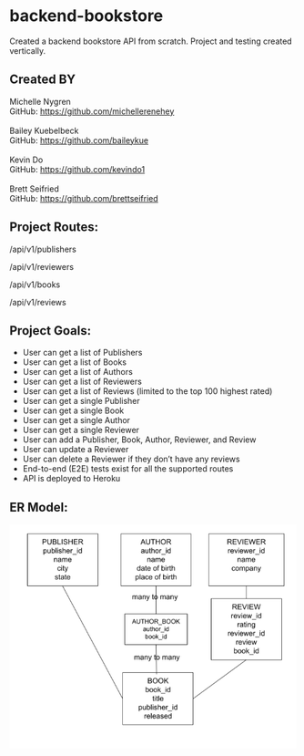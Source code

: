 # backend-bookstore

<p>Created a backend bookstore API from scratch. Project and testing created vertically. </p>

## Created BY

Michelle Nygren
<br>
GitHub: <a href = "https://github.com/michellerenehey">https://github.com/michellerenehey</a>
<br>
<br>
Bailey Kuebelbeck
<br>
GitHub: <a href = "https://github.com/baileykue">https://github.com/baileykue</a>
<br>
<br>
Kevin Do
<br>
GitHub: <a href = "https://github.com/kevindo1">https://github.com/kevindo1</a>
<br>
<br>
Brett Seifried
<br>
GitHub: <a href = "https://github.com/brettseifried">https://github.com/brettseifried</a>

## Project Routes: 
<p>/api/v1/publishers</p>
<p>/api/v1/reviewers</p>
<p>/api/v1/books</p>
<p>/api/v1/reviews</p>

## Project Goals:
<ul>
    <li>User can get a list of Publishers</li>
    <li>User can get a list of Books</li>
    <li>User can get a list of Authors</li>
    <li>User can get a list of Reviewers</li>
    <li>User can get a list of Reviews (limited to the top 100 highest rated)</li>
    <li>User can get a single Publisher</li>
    <li>User can get a single Book</li>
    <li>User can get a single Author</li>
    <li>User can get a single Reviewer</li>
    <li>User can add a Publisher, Book, Author, Reviewer, and Review</li>
    <li>User can update a Reviewer</li>
    <li>User can delete a Reviewer if they don’t have any reviews</li>
    <li>End-to-end (E2E) tests exist for all the supported routes</li>
    <li>API is deployed to Heroku</li>
</ul>

## ER Model:

![ERM](ER_model.png)
